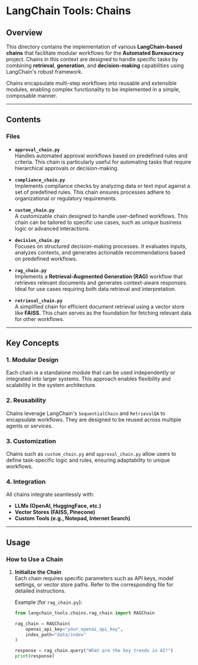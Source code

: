 # LangChain Tools: Chains

## Overview

This directory contains the implementation of various **LangChain-based chains** that facilitate modular workflows for the **Automated Bureaucracy** project. Chains in this context are designed to handle specific tasks by combining **retrieval**, **generation**, and **decision-making** capabilities using LangChain's robust framework.

Chains encapsulate multi-step workflows into reusable and extensible modules, enabling complex functionality to be implemented in a simple, composable manner.

---

## Contents

### **Files**
- **`approval_chain.py`**  
  Handles automated approval workflows based on predefined rules and criteria. This chain is particularly useful for automating tasks that require hierarchical approvals or decision-making.

- **`compliance_chain.py`**  
  Implements compliance checks by analyzing data or text input against a set of predefined rules. This chain ensures processes adhere to organizational or regulatory requirements.

- **`custom_chain.py`**  
  A customizable chain designed to handle user-defined workflows. This chain can be tailored to specific use cases, such as unique business logic or advanced interactions.

- **`decision_chain.py`**  
  Focuses on structured decision-making processes. It evaluates inputs, analyzes contexts, and generates actionable recommendations based on predefined workflows.

- **`rag_chain.py`**  
  Implements a **Retrieval-Augmented Generation (RAG)** workflow that retrieves relevant documents and generates context-aware responses. Ideal for use cases requiring both data retrieval and interpretation.

- **`retrieval_chain.py`**  
  A simplified chain for efficient document retrieval using a vector store like **FAISS**. This chain serves as the foundation for fetching relevant data for other workflows.

---

## Key Concepts

### **1. Modular Design**
Each chain is a standalone module that can be used independently or integrated into larger systems. This approach enables flexibility and scalability in the system architecture.

### **2. Reusability**
Chains leverage LangChain's `SequentialChain` and `RetrievalQA` to encapsulate workflows. They are designed to be reused across multiple agents or services.

### **3. Customization**
Chains such as `custom_chain.py` and `approval_chain.py` allow users to define task-specific logic and rules, ensuring adaptability to unique workflows.

### **4. Integration**
All chains integrate seamlessly with:
- **LLMs (OpenAI, HuggingFace, etc.)**
- **Vector Stores (FAISS, Pinecone)**
- **Custom Tools (e.g., Notepad, Internet Search)**

---

## Usage

### **How to Use a Chain**
1. **Initialize the Chain**  
   Each chain requires specific parameters such as API keys, model settings, or vector store paths. Refer to the corresponding file for detailed instructions.

   Example (for `rag_chain.py`):
   ```python
   from langchain_tools.chains.rag_chain import RAGChain

   rag_chain = RAGChain(
       openai_api_key="your_openai_api_key",
       index_path="data/index"
   )

   response = rag_chain.query("What are the key trends in AI?")
   print(response)
